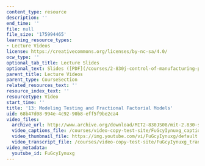 ```yaml
---
content_type: resource
description: ''
end_time: ''
file: null
file_size: '175994465'
learning_resource_types:
- Lecture Videos
license: https://creativecommons.org/licenses/by-nc-sa/4.0/
ocw_type: ''
optional_tab_title: Lecture Slides
optional_text: Slides ([PDF](/courses/2-830j-control-of-manufacturing-processes-sma-6303-spring-2008/resources/lecture13))
parent_title: Lecture Videos
parent_type: CourseSection
related_resources_text: ''
resource_index_text: ''
resourcetype: Video
start_time: ''
title: '13: Modeling Testing and Fractional Factorial Models'
uid: 68b47d08-994e-4c92-90b8-eff5f9be2ca4
video_files:
  archive_url: http://www.archive.org/download/MIT2-830JS08/mit-2.830-s08-lec13_300k.mp4
  video_captions_file: /courses/video-copy-test-site/FuGcyIynuxg_captions.vtt
  video_thumbnail_file: https://img.youtube.com/vi/FuGcyIynuxg/default.jpg
  video_transcript_file: /courses/video-copy-test-site/FuGcyIynuxg_transcript.pdf
video_metadata:
  youtube_id: FuGcyIynuxg
---
```

